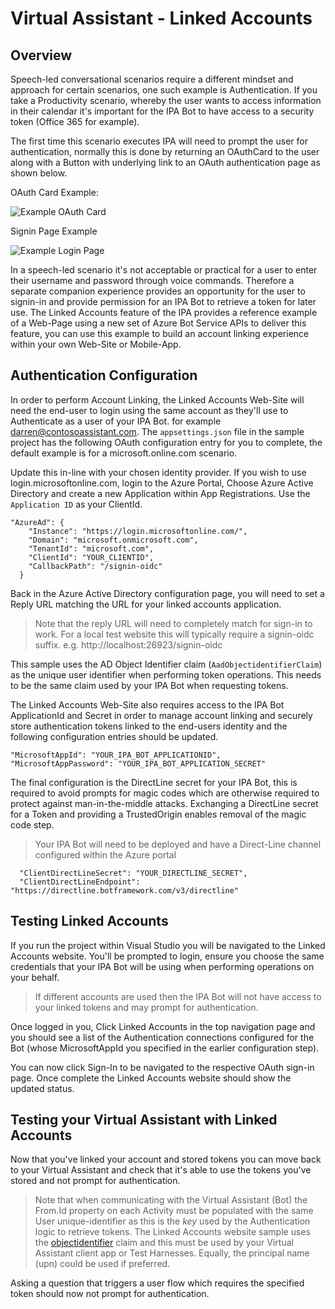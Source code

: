 # Virtual Assistant - Linked Accounts

## Overview

Speech-led conversational scenarios require a different mindset and approach for certain scenarios, one such example is Authentication. If you take a Productivity scenario, whereby the user wants to access information in their calendar it's important for the IPA Bot to have access to a security token (Office 365 for example). 

The first time this scenario executes IPA will need to prompt the user for authentication, normally this is done by returning an OAuthCard to the user along with a Button with underlying link to an OAuth authentication page as shown below.

OAuth Card Example:

![Example OAuth Card](./media/virtualassistant-LinkedAccountsOAuthCard.png)

Signin Page Example

![Example Login Page](./media/virtualassistant-LinkedAccountsSignin.png)

In a speech-led scenario it's not acceptable or practical for a user to enter their username and password through voice commands. Therefore a separate companion experience provides an opportunity for the user to signin-in and provide permission for an IPA Bot to retrieve a token for later use. The Linked Accounts feature of the IPA provides a reference example of a Web-Page using a new set of Azure Bot Service APIs to deliver this feature, you can use this example to build an account linking experience within your own Web-Site or Mobile-App.

## Authentication Configuration

In order to perform Account Linking, the Linked Accounts Web-Site will need the end-user to login using the same account as they'll use to Authenticate as a user of your IPA Bot. for example darren@contosoassistant.com. The ``appsettings.json`` file in the sample project has the following OAuth configuration entry for you to complete, the default example is for a microsoft.online.com scenario.

Update this in-line with your chosen identity provider. If you wish to use login.microsoftonline.com, login to the Azure Portal, Choose Azure Active Directory and create a new Application within App Registrations. Use the ``Application ID`` as your ClientId.

```
"AzureAd": {
    "Instance": "https://login.microsoftonline.com/",
    "Domain": "microsoft.onmicrosoft.com",
    "TenantId": "microsoft.com",
    "ClientId": "YOUR_CLIENTID",
    "CallbackPath": "/signin-oidc"
  }
```

Back in the Azure Active Directory configuration page, you will need to set a Reply URL matching the URL for your linked accounts application. 

> Note that the reply URL will need to completely match for sign-in to work. For a local test website this will typically require a signin-oidc suffix. e.g. http://localhost:26923/signin-oidc 

This sample uses the AD Object Identifier claim (``AadObjectidentifierClaim``) as the unique user identifier when performing token operations. This needs to be the same claim used by your IPA Bot when requesting tokens.

The Linked Accounts Web-Site also requires access to the IPA Bot ApplicationId and Secret in order to manage account linking and securely store authentication tokens linked to the end-users identity and the following configuration entries should be updated.

```
"MicrosoftAppId": "YOUR_IPA_BOT_APPLICATIONID",
"MicrosoftAppPassword": "YOUR_IPA_BOT_APPLICATION_SECRET" 
```
  
The final configuration is the DirectLine secret for your IPA Bot, this is required to avoid prompts for magic codes which are otherwise required to protect against man-in-the-middle attacks. Exchanging a DirectLine secret for a Token and providing a TrustedOrigin enables removal of the magic code step.

> Your IPA Bot will need to be deployed and have a Direct-Line channel configured within the Azure portal

```
  "ClientDirectLineSecret": "YOUR_DIRECTLINE_SECRET",
  "ClientDirectLineEndpoint": "https://directline.botframework.com/v3/directline"
```
## Testing Linked Accounts

If you run the project within Visual Studio you will be navigated to the Linked Accounts website. You'll be prompted to login, ensure you choose the same credentials that your IPA Bot will be using when performing operations on your behalf. 

> If different accounts are used then the IPA Bot will not have access to your linked tokens and may prompt for authentication.

Once logged in you, Click Linked Accounts in the top navigation page and you should see a list of the Authentication connections configured for the Bot (whose MicrosoftAppId you specified in the earlier configuration step).

You can now click Sign-In to be navigated to the respective OAuth sign-in page. Once complete the Linked Accounts website should show the updated status.

## Testing your Virtual Assistant with Linked Accounts

Now that you've linked your account and stored tokens you can move back to your Virtual Assistant and check that it's able to use the tokens you've stored and not prompt for authentication.

> Note that when communicating with the Virtual Assistant (Bot) the From.Id property on each Activity must be populated with the same User unique-identifier as this is the *key* used by the Authentication logic to retrieve tokens. The Linked Accounts website sample uses the [objectidentifier](https://docs.microsoft.com/en-us/azure/architecture/multitenant-identity/claims) claim and this must be used by your Virtual Assistant client app or Test Harnesses. Equally, the principal name (upn) could be used if preferred.

Asking a question that triggers a user flow which requires the specified token should now not prompt for authentication.